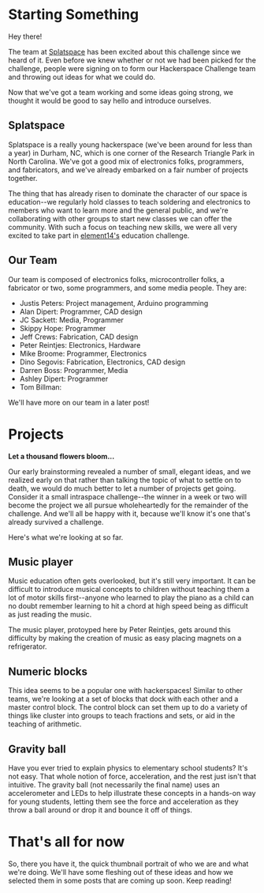 # Starting Something

Hey there! 

The team at [Splatspace][splatspace] has been excited about this challenge since we heard of it. Even before we knew whether or not we had been picked for the challenge, people were signing on to form our Hackerspace Challenge team and throwing out ideas for what we could do.

Now that we've got a team working and some ideas going strong, we thought it would be good to say hello and introduce ourselves.

## Splatspace

Splatspace is a really young hackerspace (we've been around for less than a year) in Durham, NC, which is one corner of the Research Triangle Park in North Carolina. We've got a good mix of electronics folks, programmers, and fabricators, and we've already embarked on a fair number of projects together.

The thing that has already risen to dominate the character of our space is education--we regularly hold classes to teach soldering and electronics to members who want to learn more and the general public, and we're collaborating with other groups to start new classes we can offer the community. With such a focus on teaching new skills, we were all very excited to take part in [element14's][element14] education challenge.

## Our Team

Our team is composed of electronics folks, microcontroller folks, a fabricator or two, some programmers, and some media people. They are:

* Justis Peters: Project management, Arduino programming 
* Alan Dipert: Programmer, CAD design
* JC Sackett: Media, Programmer
* Skippy Hope: Programmer
* Jeff Crews: Fabrication, CAD design
* Peter Reintjes: Electronics, Hardware
* Mike Broome: Programmer, Electronics
* Dino Segovis: Fabrication, Electronics, CAD design
* Darren Boss: Programmer, Media
* Ashley Dipert: Programmer
* Tom Billman: 

We'll have more on our team in a later post!

# Projects

**Let a thousand flowers bloom...**

Our early brainstorming revealed a number of small, elegant ideas, and we realized early on that rather than talking the topic of what to settle on to death, we would do much better to let a number of projects get going. Consider it a small intraspace challenge--the winner in a week or two will become the project we all pursue wholeheartedly for the remainder of the challenge. And we'll all be happy with it, because we'll know it's one that's already survived a challenge.

Here's what we're looking at so far.

## Music player

Music education often gets overlooked, but it's still very important. It can be difficult to introduce musical concepts to children without teaching them a lot of motor skills first--anyone who learned to play the piano as a child can no doubt remember learning to hit a chord at high speed being as difficult as just reading the music.

The music player, protoyped here by Peter Reintjes, gets around this difficulty by making the creation of music as easy placing magnets on a refrigerator.

<!-- Insert photo of music player -->

## Numeric blocks

This idea seems to be a popular one with hackerspaces! Similar to other teams, we're looking at a set of blocks that dock with each other and a master control block. The control block can set them up to do a variety of things like cluster into groups to teach fractions and sets, or aid in the teaching of arithmetic.

## Gravity ball

Have you ever tried to explain physics to elementary school students? It's not easy. That whole notion of force, acceleration, and the rest just isn't that intuitive. The gravity ball (not necessarily the final name) uses an accelerometer and LEDs to help illustrate these concepts in a hands-on way for young students, letting them see the force and acceleration as they throw a ball around or drop it and bounce it off of things.

# That's all for now

So, there you have it, the quick thumbnail portrait of who we are and what we're doing. We'll have some fleshing out of these ideas and how we selected them in some posts that are coming up soon. Keep reading!

<!-- links -->
[splatspace]: http://splatspace.org "Splatspace, Durham's Makerspace"
[element14]: http://element14.com "Design Engineer Community"
